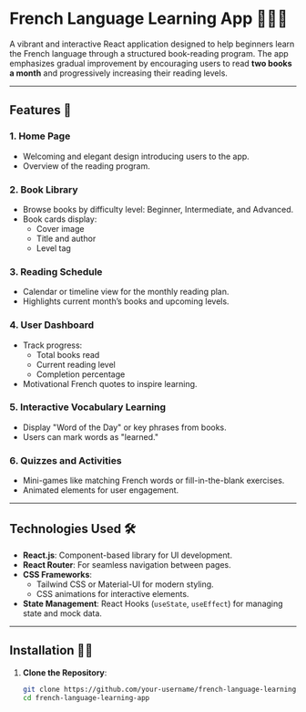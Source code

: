 # French Language Learning App 🥖🇫🇷  

A vibrant and interactive React application designed to help beginners learn the French language through a structured book-reading program. The app emphasizes gradual improvement by encouraging users to read **two books a month** and progressively increasing their reading levels.

---

## Features 🚀  

### 1. **Home Page**  
- Welcoming and elegant design introducing users to the app.  
- Overview of the reading program.  

### 2. **Book Library**  
- Browse books by difficulty level: Beginner, Intermediate, and Advanced.  
- Book cards display:  
  - Cover image  
  - Title and author  
  - Level tag  

### 3. **Reading Schedule**  
- Calendar or timeline view for the monthly reading plan.  
- Highlights current month’s books and upcoming levels.  

### 4. **User Dashboard**  
- Track progress:  
  - Total books read  
  - Current reading level  
  - Completion percentage  
- Motivational French quotes to inspire learning.  

### 5. **Interactive Vocabulary Learning**  
- Display "Word of the Day" or key phrases from books.  
- Users can mark words as "learned."  

### 6. **Quizzes and Activities**  
- Mini-games like matching French words or fill-in-the-blank exercises.  
- Animated elements for user engagement.  

---

## Technologies Used 🛠️  

- **React.js**: Component-based library for UI development.  
- **React Router**: For seamless navigation between pages.  
- **CSS Frameworks**:  
  - Tailwind CSS or Material-UI for modern styling.  
  - CSS animations for interactive elements.  
- **State Management**: React Hooks (`useState`, `useEffect`) for managing state and mock data.  

---

## Installation 🧑‍💻  

1. **Clone the Repository**:  
   ```bash  
   git clone https://github.com/your-username/french-language-learning-app.git  
   cd french-language-learning-app  

